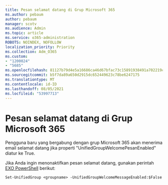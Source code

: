 ```yaml
---
title: Pesan selamat datang di Grup Microsoft 365
ms.author: pebaum
author: pebaum
manager: scotv
ms.audience: Admin
ms.topic: article
ms.service: o365-administration
ROBOTS: NOINDEX, NOFOLLOW
localization_priority: Priority
ms.collection: Adm_O365
ms.custom:
- "1200024"
- "5685"
ms.openlocfilehash: 81127b79d4e5a16686ca46d67bfac73c15891938491a702219cd73757c4e106c
ms.sourcegitcommit: b5f7da89a650d2915dc652449623c78be6247175
ms.translationtype: MT
ms.contentlocale: id-ID
ms.lasthandoff: 08/05/2021
ms.locfileid: "53997713"
---
```

# <a name="welcome-message-in-microsoft-365-groups"></a>Pesan selamat datang di Grup Microsoft 365

Pengguna baru yang bergabung dengan grup Microsoft 365 akan menerima email selamat datang jika properti "UnifiedGroupWelcomePesanEnabled" diatur ke True.

Jika Anda ingin menonaktifkan pesan selamat datang, gunakan perintah [EXO PowerShell](https://docs.microsoft.com/powershell/exchange/exchange-online/exchange-online-powershell-v2/exchange-online-powershell-v2?view=exchange-ps) berikut:

`
Set-UnifiedGroup <groupname> -UnifiedGroupWelcomeMessageEnabled:$False
`
